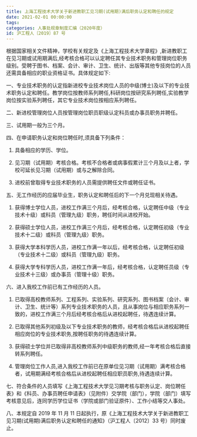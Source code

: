 ```yaml
---
title: 上海工程技术大学关于新进教职工见习期(试用期)满后职务认定和聘任的规定
date: 2021-02-01 00:00:00
tags: 
categories: 人事处规章制度汇编（2020年度）
id: 沪工程人〔2019〕87 号
---
```


根据国家相关文件精神，学校有关规定及《上海工程技术大学章程》,新进教职工在见习期或试用期满后,经考核合格可以认定聘任其专业技术职务和管理岗位职务级别。受聘于图书、档案、会计、审计、卫生、统计、出版等其他专技岗位的人员还需具备相应的职业资格证书。具体规定如下:

一、专业技术职务的认定指新进校专业技术岗位人员的中级(博士)及以下的专业技术职务认定和聘任。教学岗位按教师系列聘任,科研岗位按研究系列聘任,实验教学岗位按实验系列聘任，其它专业技术岗位按相应系列聘任。

二、新进校管理岗位人员按管理岗位职员职级认定科员或办事员职务并聘任。

三、试用期一般为三个月。

四、在申请职务认定和岗位聘任时,须具备下列条件：

1. 具备相应的学历、学位。

2. 见习期（试用期）考核合格。考核不合格者或病事假累计三个月及以上者，学校可延长见习期（试用期）或与之解除合同。

3. 进校前曾取得专业技术职务的人员需提供聘任文件或聘任证书。

五、无工作经历的应届毕业生，职务认定和聘任后的下一个月兑现相关待遇。

1. 获得博士学位人员，进校工作满三个月后，经考核合格，认定聘任中级（专业技术十级）或科员（管理九级）职务，聘任时间从进校开始。

2. 获得硕士学位人员，进校工作满三个月后，经考核合格，认定聘任初级（专业技术十二级）或科员（管理九级）职务。

3. 获得大学本科学历人员，进校工作满一年以后，经考核合格，认定聘任初级（专业技术十二级）或科员（管理九级）职务。

4. 获得大学专科学历人员，进校工作满一年后，经考核合格，认定聘任员级（专业技术十三级）或办事员（管理十级）职务。

六、进入我校工作前已有工作经历的人员。

1. 已取得高校教师系列、工程系列、实验系列、研究系列、图书档案（会计、审计、卫生、统计等）系列专业技术职务的人员，且从事岗位与相应职务系列一致的，进校工作满三个月后经考核合格后从进校起聘任，待遇连续计算。

2. 已取得其他系列初级及以下专业技术职务的教师，经考核合格后从进校起聘任相应岗位的专业技术职务,按聘任职务的待遇连续计算。

3. 获得硕士学位并已取得非高校教师系列中级职务的教师,经一年考核合格后直接转系列聘任。

4. 管理岗位工作人员,进入我校工作前已在原单位见习期（试用期）满考核合格者，试用期满经考核合格后从进校起聘任相应职员职务,待遇连续计算。

七、符合条件的人员填写《上海工程技术大学见习期考核与职务认定、岗位聘任表》和《科员、办事员聘任申请表》（见附件）交学院（部门），学院（部门）填写考核意见后，连同学历学位证书（学院或部门验证原件）、工作小结等交人事处。

八、本规定自 2019 年 11 月 11 日起执行，原《上海工程技术大学关于新进教职工见习期(试用期)满后职务认定和聘任的通知》（沪工程人〔2012〕33 号）同时废止。

